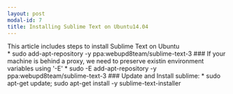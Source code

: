 ```yaml
---
layout: post
modal-id: 7
title: Installing Sublime Text on Ubuntu14.04
---
```


<div class="message">
  This article includes steps to install Sublime Text on Ubuntu
</div>
* sudo add-apt-repository -y ppa:webupd8team/sublime-text-3
### If your machine is behind a proxy, we need to preserve existin environment variables using '-E'
* sudo -E add-apt-repository -y ppa:webupd8team/sublime-text-3
### Update and Install sublime:
* sudo apt-get update; sudo apt-get install -y sublime-text-installer

<!---
---
layout: post
modal-id: 7
date: 2014-11-08
img: submarine.png
alt: image-alt
project-date: November 2014
client: abc
category: Sys-admin
description: Read thru
---
<div class="message">
  This article includes steps to install Sublime Text on Ubuntu
</div>
* sudo add-apt-repository -y ppa:webupd8team/sublime-text-3
### If your machine is behind a proxy, we need to preserve existin environment variables using '-E'
* sudo -E add-apt-repository -y ppa:webupd8team/sublime-text-3
### Update and Install sublime:
* sudo apt-get update; sudo apt-get install -y sublime-text-installer

# What would you do with 10hrs extra a week?

## No coding, no design, no maintenance. AI websites that make themselves
![](https://s3-us-west-2.amazonaws.com/cdn.thegrid.io/assets/images/mountain.jpg)


#+title: An example document
#+author: sai krishna
#+TITLE:     tutorial.txt
#+AUTHOR:    saikrishna
#+EMAIL:     saikrishna@ubuntu
#+DATE:      2014-05-21 Wed
#+DESCRIPTION: 
#+KEYWORDS: 
#+LANGUAGE:  en
#+OPTIONS:   H:3 num:t toc:t \n:nil @:t ::t |:t ^:t -:t f:t *:t <:t
#+OPTIONS:   TeX:t LaTeX:nil skip:nil d:nil todo:t pri:nil tags:not-in-toc
#+INFOJS_OPT: view:nil toc:nil ltoc:t mouse:underline buttons:0 path:http://orgmode.org/org-info.js
#+EXPORT_SELECT_TAGS: export
#+EXPORT_EXCLUDE_TAGS: noexport
#+LINK_UP:   
#+LINK_HOME: 

* Agenda

  **  Introduction

  **  Emacs-Intro

  **  Org-mode

  **  Literate Programming
   marking a url: [[http://www.iiit.ac.in]]
   one can hyperlink to any document on your local file system as below:
   here is the [[~/saikrishna/git/vlead_internship/emacstext.txt][bashrc]] to . link to the file on the local directory.

 * Tables
 | country | capital   |
 |---------+-----------+
 | India   | New Delhi |
 |         |           |
 
 * Maths
  [x^{2}+y^{2}= Z^{2}]

 * Things to learn

  - GIT :: git is a version control system
  - EMACS :: Emacs is a text editor
     + Text editing commands
    + File browsing commnds
    + Org mode
  - PYTHON :: python is a programming language
 * Date Manipulation
   [2014-05-21 Wed]

 * Org-Babel: Literate Programming using Org mode.
   
   * =Hello World!= in python

     First we import the =time= library from python

    #+begin_src python  :tangle a.py
    import time
    #+end_src
 
     Then we invole =time.strftime= function with a format that we wish.

     #+begin_src python  :tangle a.py
     print "Hello world"
     print "This was evaluated at " + time.strftime("%Y-%m-%d-%H:%M:%S")
     #+end_src




python's REST(restructure text)
emacs:
programmable editor : (dark)
Navigation
pane
grey buffer: *scratch*
M-x version

C-x C-b -> browse thru buffers
C-g = quit = as in esc
C-x C-f = open a new file.

convension: 2 spaces in the middle. and navigate using M-a M-e

opening a directory: C-x C-f directoryname

M-x shel

M-x Apropos -- Not working

Control the panes in the home screensC-x 0 1 2

Navigate between buffers: C-x o

In directory
C-v will open the complete buffers.
M-x end-of-buffer

create a directory:
in the directory: +
delete a directory: d x
unmark a directory : u
g - reload.

Move :
put the cursor on file name. press R - Give the file name in the new directory.

C-h ?

C-x C-s = will save the file.

Org mode:
M-x org-mode
M-x text-mode
TAB for zoomin zoomout
*word* = bold.
/asda/ = italics

create hyperlink in a document:
URL: [[http://www.iiit.ac.in]] C-c C-o = will open the webpage. // description is added.
C-c C-l : edit the page. url will be added.
hyperlinkk to the document in the machene:[[link][desc]]

*tables:
 | dsa | sad |
 |-<tab>   // fils in the complete table.

 export to html pdf,: 
C-c C-e
MARKUP's:
--------
| table
- list
+ sublist

install latex.

Date:
M-x calander
C-c ! = insert the date. select the date on the calander that appeared.
shift+UP or shift+down - will chanfe the date and day of the date we inserted.

#+BEGIN_SRC  python   : tangle a.py -> this come when: <s TAB

#+end_src

cut copy paste:
first select the region:
C-space, drag thru and select.
C-w cut
C-y paste(yank)
M-w copy

M-x org-Babel-tangle-file : This will tangle a program file.

Inserting java script:  

*  Inserting image
   [[~/Desktop/Untitled001(5).jpg]]

-->
